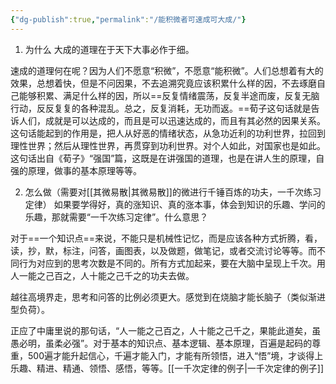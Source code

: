 ```yaml
---
{"dg-publish":true,"permalink":"/能积微者可速成可大成/"}
---
```


1. 为什么
大成的道理在于天下大事必作于细。

速成的道理何在呢？因为人们不愿意“积微”，不愿意“能积微”。人们总想着有大的效果，总想着快，但是不问因果，不去追溯究竟应该积累什么样的因，不去琢磨自己能够积累、满足什么样的因，所以==反复情绪震荡，反复半途而废，反复无脑行动，反反复复的各种混乱。总之，反复消耗，无功而返。==荀子这句话就是告诉人们，成就是可以达成的，而且是可以迅速达成的，而且有其必然的因果关系。这句话能起到的作用是，把人从好恶的情绪状态，从急功近利的功利世界，拉回到理性世界；然后从理性世界，再贯穿到功利世界。对个人如此，对国家也是如此。这句话出自《荀子》“强国”篇，这既是在讲强国的道理，也是在讲人生的原理，自强的原理，做事的基本原理等等。

2. 怎么做（需要对[[其微易散\|其微易散]]的微进行千锤百炼的功夫，一千次练习定律）
如果要学得好，真的涨知识、真的涨本事，体会到知识的乐趣、学问的乐趣，那就需要“一千次练习定律”。什么意思？

对于==一个知识点==来说，不能只是机械性记忆，而是应该各种方式折腾，看，读，抄，默，标注，问答，画图表，以及做题，做笔记，或者交流讨论等等。而不同行为对应到的思考次数是不同的。所有方式加起来，要在大脑中呈现上千次。用人一能之己百之，人十能之己千之的功夫去做。

越往高境界走，思考和问答的比例必须更大。感觉到在烧脑才能长脑子（类似渐进型负荷）。

正应了中庸里说的那句话，“人一能之己百之，人十能之己千之，果能此道矣，虽愚必明，虽柔必强”。对于基本的知识点、基本逻辑、基本原理，百遍是起码的尊重，500遍才能升起信心，千遍才能入门，才能有所领悟，进入“悟”境，才谈得上乐趣、精进、精通、领悟、感悟，等等。[[一千次定律的例子\|一千次定律的例子]]

